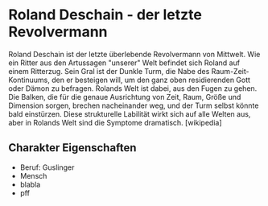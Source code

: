 # Roland Deschain - der letzte Revolvermann

Roland Deschain ist der letzte überlebende Revolvermann von Mittwelt. Wie ein Ritter aus den Artussagen "unserer" Welt befindet sich Roland auf einem Ritterzug. Sein Gral ist der Dunkle Turm, die Nabe des Raum-Zeit-Kontinuums, den er besteigen will, um den ganz oben residierenden Gott oder Dämon zu befragen. Rolands Welt ist dabei, aus den Fugen zu gehen. Die Balken, die für die genaue Ausrichtung von Zeit, Raum, Größe und Dimension sorgen, brechen nacheinander weg, und der Turm selbst könnte bald einstürzen. Diese strukturelle Labilität wirkt sich auf alle Welten aus, aber in Rolands Welt sind die Symptome dramatisch. 
[wikipedia]

## Charakter Eigenschaften
* Beruf: Guslinger
* Mensch
* blabla
* pff
